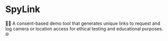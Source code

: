 # SpyLink
🕵️‍♂️ A consent-based demo tool that generates unique links to request and log camera or location access for ethical testing and educational purposes. 🌐
